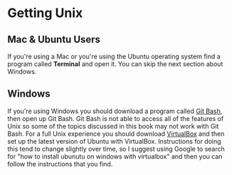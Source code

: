 # Getting Unix

## Mac & Ubuntu Users

If you're using a Mac or you're using the Ubuntu operating system find a
program called **Terminal** and open it. You can skip the next section about
Windows.

## Windows

If you're using Windows you should
download a program called [Git Bash](https://git-scm.com/downloads),
then open up Git Bash. Git Bash is not able to access all of the features of
Unix so some of the topics discussed in this book may not work with Git Bash.
For a full Unix experience you should download 
[VirtualBox](https://www.virtualbox.org/) and then set up the latest version of
Ubuntu with VirtualBox. Instructions for doing this tend to change slightly
over time, so I suggest using Google to search for "how to install ubunutu on
windows with virtualbox" and then you can follow the instructions that you find.
